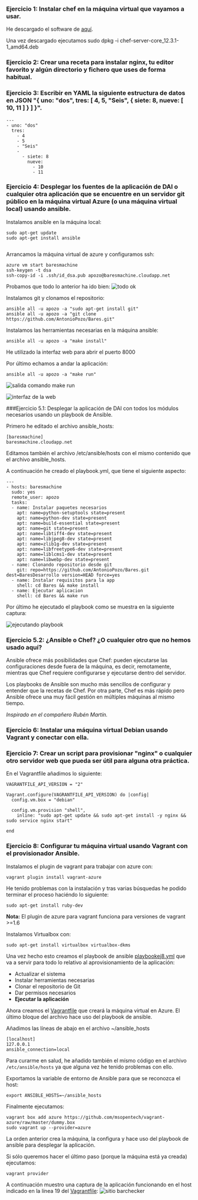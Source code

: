 ### Ejercicio 1: Instalar chef en la máquina virtual que vayamos a usar.

He descargado el software de [aquí](https://downloads.chef.io/chef-server/ubuntu/).

Una vez descargado ejecutamos sudo dpkg -i chef-server-core_12.3.1-1_amd64.deb

### Ejercicio 2: Crear una receta para instalar nginx, tu editor favorito y algún directorio y fichero que uses de forma habitual.




### Ejercicio 3: Escribir en YAML la siguiente estructura de datos en JSON "{ uno: "dos", tres: [ 4, 5, "Seis", { siete: 8, nueve: [ 10, 11 ] } ] }".

```
--- 
- uno: "dos" 
  tres: 
    - 4 
    - 5 
    - "Seis" 
    - 
      - siete: 8 
        nueve: 
          - 10 
          - 11 
```


### Ejercicio 4: Desplegar los fuentes de la aplicación de DAI o cualquier otra aplicación que se encuentre en un servidor git público en la máquina virtual Azure (o una máquina virtual local) usando ansible.

Instalamos ansible en la máquina local:

```
sudo apt-get update 
sudo apt-get install ansible


```
Arrancamos la máquina virtual de azure y configuramos ssh:

```
azure vm start baresmachine
ssh-keygen -t dsa
ssh-copy-id -i .ssh/id_dsa.pub apozo@baresmachine.cloudapp.net
```

Probamos que todo lo anterior ha ido bien:
![todo ok](https://www.dropbox.com/s/guc98iymfqhoipo/ej4.png?dl=1)

Instalamos git y clonamos el repositorio:

```
ansible all -u apozo -a "sudo apt-get install git"
ansible all -u apozo -a "git clone https://github.com/AntonioPozo/Bares.git"
```

Instalamos las herramientas necesarias en la máquina ansible:

```
ansible all -u apozo -a "make install"
```
He utilizado la interfaz web para abrir el puerto 8000

Por último echamos a andar la aplicación:

```
ansible all -u apozo -a "make run"
```
![salida comando make run](https://www.dropbox.com/s/790we6y9c3xhfpp/ej4.1.png?dl=1)

![interfaz de la web](https://www.dropbox.com/s/pjp27ebwt8c8enn/4.2.png?dl=1)


###Ejercicio 5.1: Desplegar la aplicación de DAI con todos los módulos necesarios usando un playbook de Ansible.

Primero he editado el archivo ansible_hosts:

```
[baresmachine]baresmachine.cloudapp.net
```

Editamos también el archivo /etc/ansible/hosts con el mismo contenido que el archivo ansible_hosts.

A continuación he creado el playbook.yml, que tiene el siguiente aspecto:

```
---- hosts: baresmachine  sudo: yes  remote_user: apozo  tasks:  - name: Instalar paquetes necesarios    apt: name=python-setuptools state=present    apt: name=python-dev state=present    apt: name=build-essential state=present    apt: name=git state=present    apt: name=libtiff4-dev state=present    apt: name=libjpeg8-dev state=present    apt: name=zlib1g-dev state=present    apt: name=libfreetype6-dev state=present    apt: name=liblcms1-dev state=present    apt: name=libwebp-dev state=present  - name: Clonando repositorio desde git    git: repo=https://github.com/AntonioPozo/Bares.git dest=BaresDesarrollo version=HEAD force=yes  - name: Instalar requisitos para la app    shell: cd Bares && make install  - name: Ejecutar aplicacion    shell: cd Bares && make run
```

Por último he ejecutado el playbook como se muestra en la siguiente captura:

![ejecutando playbook](https://www.dropbox.com/s/dt5f4psw284cy53/ej5.1.png?dl=1)


### Ejercicio 5.2: ¿Ansible o Chef? ¿O cualquier otro que no hemos usado aquí?

Ansible ofrece más posibilidades que Chef: pueden ejecutarse las configuraciones desde fuera de la máquina, es decir, remotamente, mientras que Chef requiere configurarse y ejecutarse dentro del servidor. 

Los playbooks de Ansible son mucho más sencillos de configurar y entender que la recetas de Chef. Por otra parte, Chef es más rápido pero Ansible ofrece una muy fácil gestión en múltiples máquinas al mismo tiempo.

*Inspirado en el compañero Rubén Martín.*


### Ejercicio 6: Instalar una máquina virtual Debian usando Vagrant y conectar con ella.



### Ejercicio 7: Crear un script para provisionar "nginx" o cualquier otro servidor web que pueda ser útil para alguna otra práctica.

En el Vagrantfile añadimos lo siguiente:

```
VAGRANTFILE_API_VERSION = "2"

Vagrant.configure(VAGRANTFILE_API_VERSION) do |config|
  config.vm.box = "debian"

  config.vm.provision "shell",
    inline: "sudo apt-get update && sudo apt-get install -y nginx && sudo service nginx start"

end
```



### Ejercicio 8: Configurar tu máquina virtual usando Vagrant con el provisionador Ansible.

Instalamos el plugin de vagrant para trabajar con azure con: 

```
vagrant plugin install vagrant-azure
```
He tenido problemas con la instalación y tras varias búsquedas he podido terminar el proceso haciéndo lo siguiente:

```
sudo apt-get install ruby-dev
```

**Nota:** El plugin de azure para vagrant funciona para versiones de vagrant >=1.6

Instalamos Virtualbox con:

```
sudo apt-get install virtualbox virtualbox-dkms
```

Una vez hecho esto creamos el playbook de ansible [playbookej8.yml](https://github.com/AntonioPozo/Bares/blob/master/playbookej8.yml) que va a servir para todo lo relativo al aprovisionamiento de la aplicación:

- Actualizar el sistema
- Instalar herramientas necesarias
- Clonar el repositorio de Git
- Dar permisos necesarios
- **Ejecutar la aplicación**



Ahora creamos el [Vagrantfile](https://github.com/AntonioPozo/Bares/blob/master/Vagrantfile) que creará la máquina virtual en Azure. El último bloque del archivo hace uso del playbook de ansible.

Añadimos las líneas de abajo en el archivo ~/ansible_hosts

```
[localhost]
127.0.0.1
ansible_connection=local
```

Para curarme en salud, he añadido también el mísmo código en el archivo ```/etc/ansible/hosts``` ya que alguna vez he tenido problemas con ello.

Exportamos la variable de entorno de Ansible para que se reconozca el host:

```
export ANSIBLE_HOSTS=~/ansible_hosts 
```
Finalmente ejecutamos:

```
vagrant box add azure https://github.com/msopentech/vagrant-azure/raw/master/dummy.box
sudo vagrant up --provider=azure
```

La orden anterior crea la máquina, la configura y hace uso del playbook de ansible para desplegar la aplicación. 


Si sólo queremos hacer el último paso (porque la máquina está ya creada) ejecutamos:

```
vagrant provider
```

A continuación muestro una captura de la aplicación funcionando en el host indicado en la línea 19 del [Vagrantfile](https://github.com/AntonioPozo/Bares/blob/master/Vagrantfile):
![sitio barchecker](https://www.dropbox.com/s/opc4omca9urrop9/Barchecker_-_Inicio.png?dl=1)

